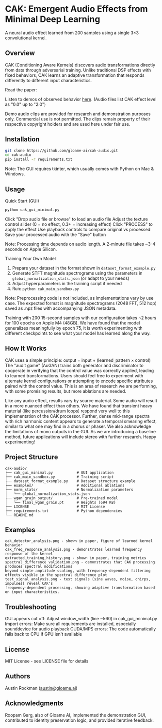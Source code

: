 # CAK: Emergent Audio Effects from Minimal Deep Learning

A neural audio effect learned from 200 samples using a single 3×3 convolutional kernel.

## Overview

CAK (Conditioning Aware Kernels) discovers audio transformations directly from data through adversarial training. Unlike traditional DSP effects with fixed behaviors, CAK learns an adaptive transformation that responds differently to different input characteristics.

Read the paper: 

Listen to demos of observed behavior [here](https://drive.google.com/drive/folders/1SRRxOFX6zX1jJoMMP-KKnqdN4D2U38O3?usp=drive_link). (Audio files list CAK effect level as "0.0" up to "2.0") 


Demo audio clips are provided for research and demonstration purposes only. Commercial use is not permitted. The clips remain property of their respective copyright holders and are used here under fair use. 

## Installation

```bash
git clone https://github.com/gloame-ai/cak-audio.git
cd cak-audio
pip install -r requirements.txt
```

Note: The GUI requires tkinter, which usually comes with Python on Mac & Windows. 

## Usage
Quick Start (GUI)
```bash
python cak_gui_minimal.py
```

Click "Drop audio file or browse" to load an audio file
Adjust the texture control slider (0 = no effect, 0.3+ = increasing effect)
Click "PROCESS" to apply the effect
Use playback controls to compare original vs processed
Save your processed audio with the "Save" button

Note: Processing time depends on audio length. A 2-minute file takes ~3-4 seconds on Apple Silicon.

Training Your Own Model
1. Prepare your dataset in the format shown in `dataset_format_example.py`
2. Generate STFT magnitude spectrograms using the parameters in `global_normalization_stats.json` (or adapt to your needs)
3. Adjust hyperparameters in the training script if needed
4. Run: `python cak_main_sandbox.py`

Note: Preprocessing code is not included, as implementations vary by use case. The expected format is magnitude spectrograms (2048 FFT, 512 hop) saved as .npz files with accompanying JSON metadata.

Training with 200 15-second samples with our configuration takes ~2 hours for 100 epochs on Apple M4 (48GB). We have found that the model generalizes meaningfully by epoch 75, it is worth experimenting with different checkpoints to see what your model has learned along the way.

## How It Works 
CAK uses a simple principle:
output = input + (learned_pattern × control)
The "audit game" (AuGAN) trains both generator and discriminator to cooperate in verifying that the control value was correctly applied, leading to learned transformations. Users should feel free to experiment with alternate kernel configurations or attempting to encode specific attributes paired with the control value. This is an area of research we are performing, with some promising results, but more ablations are needed. 

Like any audio effect, results vary by source material. Some audio will result in a more nuanced effect than others. We have found that transient heavy material (like percussion/drum loops) respond very well to this implementation of the CAK processor. Further, dense mid-range spectra with rich harmonic content appears to generate a temporal smearing effect, similar to what one may find in a chorus or phaser. We also acknowledge the limitations of mono outputs in the GUI. As we are introducing a baseline method, future applications will include stereo with further research. Happy experimenting! 

## Project Structure
```
cak-audio/
├── cak_gui_minimal.py           # GUI application
├── cak_main_sandbox.py          # Training script
├── dataset_format_example.py    # Dataset structure example
├── examples/                    # Additional ablations
├── norm_stats/                  # Normalization parameters
│   └── global_normalization_stats.json
├── wgan_grain_output/           # Pre-trained model
│   └── final_wgan_grain.pt      # Weights (694 KB)
├── LICENSE                      # MIT License
├── requirements.txt             # Python dependencies
└── README.md
```                 

## Examples 
```
cak_detector_analysis.png - shown in paper, figure of learned kernel behavior
cak_freq_response_analysis.png - demonstrates learned frequency response of the kernel
extracted_training_history.png - shown in paper, training metrics
spectral_difference_validation.png - demonstrates that CAK processing produces spectral modifications
beyond simple amplitude scaling, with frequency-dependent filtering effects visible in the spectral difference plot
test_signal_analysis.png - test signals (sine waves, noise, chirps, impulses) reveal CAK's
frequency-dependent processing, showing adaptive transformation based on input characteristics.
```  

## Troubleshooting
GUI appears cut off: Adjust window_width (line ~560) in cak_gui_minimal.py
Import errors: Make sure all requirements are installed, especially sounddevice for audio playback
CUDA/MPS errors: The code automatically falls back to CPU if GPU isn't available

## License
MIT License - see LICENSE file for details

## Authors
Austin Rockman (austin@gloame.ai)

## Acknowledgments
Roopam Garg, also of Gloame AI, implemented the demonstration GUI, contributed to identity preservation logic, and provided iterative feedback.
